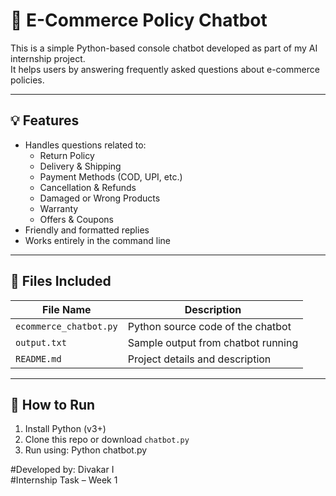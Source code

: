 # 🤖 E-Commerce Policy Chatbot

This is a simple Python-based console chatbot developed as part of my AI internship project.  
It helps users by answering frequently asked questions about e-commerce policies.

---

## 💡 Features

- Handles questions related to:
  - Return Policy
  - Delivery & Shipping
  - Payment Methods (COD, UPI, etc.)
  - Cancellation & Refunds
  - Damaged or Wrong Products
  - Warranty
  - Offers & Coupons
- Friendly and formatted replies
- Works entirely in the command line

---

## 📂 Files Included

| File Name       | Description                          |
|-----------------|--------------------------------------|
| `ecommerce_chatbot.py`    | Python source code of the chatbot    |
| `output.txt`    | Sample output from chatbot running   |
| `README.md`     | Project details and description      |

---

## 🚀 How to Run

1. Install Python (v3+)
2. Clone this repo or download `chatbot.py`
3. Run using: Python chatbot.py

#Developed by: Divakar I  
#Internship Task – Week 1
